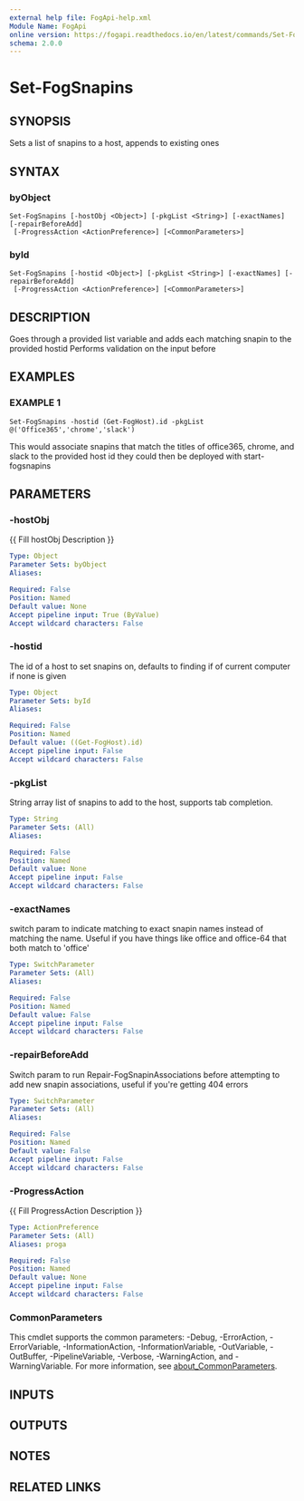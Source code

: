 ```yaml
---
external help file: FogApi-help.xml
Module Name: FogApi
online version: https://fogapi.readthedocs.io/en/latest/commands/Set-FogSnapins
schema: 2.0.0
---
```


# Set-FogSnapins

## SYNOPSIS
Sets a list of snapins to a host, appends to existing ones

## SYNTAX

### byObject
```
Set-FogSnapins [-hostObj <Object>] [-pkgList <String>] [-exactNames] [-repairBeforeAdd]
 [-ProgressAction <ActionPreference>] [<CommonParameters>]
```

### byId
```
Set-FogSnapins [-hostid <Object>] [-pkgList <String>] [-exactNames] [-repairBeforeAdd]
 [-ProgressAction <ActionPreference>] [<CommonParameters>]
```

## DESCRIPTION
Goes through a provided list variable and adds each matching snapin to the provided hostid
Performs validation on the input before

## EXAMPLES

### EXAMPLE 1
```
Set-FogSnapins -hostid (Get-FogHost).id -pkgList @('Office365','chrome','slack')
```

This would associate snapins that match the titles of office365, chrome, and slack to the provided host id
they could then be deployed with start-fogsnapins

## PARAMETERS

### -hostObj
{{ Fill hostObj Description }}

```yaml
Type: Object
Parameter Sets: byObject
Aliases:

Required: False
Position: Named
Default value: None
Accept pipeline input: True (ByValue)
Accept wildcard characters: False
```

### -hostid
The id of a host to set snapins on, defaults to finding if of current computer if none is given

```yaml
Type: Object
Parameter Sets: byId
Aliases:

Required: False
Position: Named
Default value: ((Get-FogHost).id)
Accept pipeline input: False
Accept wildcard characters: False
```

### -pkgList
String array list of snapins to add to the host, supports tab completion.

```yaml
Type: String
Parameter Sets: (All)
Aliases:

Required: False
Position: Named
Default value: None
Accept pipeline input: False
Accept wildcard characters: False
```

### -exactNames
switch param to indicate matching to exact snapin names instead of matching the name.
Useful if you have things like office and office-64 that both match to 'office'

```yaml
Type: SwitchParameter
Parameter Sets: (All)
Aliases:

Required: False
Position: Named
Default value: False
Accept pipeline input: False
Accept wildcard characters: False
```

### -repairBeforeAdd
Switch param to run Repair-FogSnapinAssociations before attempting to add new snapin associations, useful if you're getting 404 errors

```yaml
Type: SwitchParameter
Parameter Sets: (All)
Aliases:

Required: False
Position: Named
Default value: False
Accept pipeline input: False
Accept wildcard characters: False
```

### -ProgressAction
{{ Fill ProgressAction Description }}

```yaml
Type: ActionPreference
Parameter Sets: (All)
Aliases: proga

Required: False
Position: Named
Default value: None
Accept pipeline input: False
Accept wildcard characters: False
```

### CommonParameters
This cmdlet supports the common parameters: -Debug, -ErrorAction, -ErrorVariable, -InformationAction, -InformationVariable, -OutVariable, -OutBuffer, -PipelineVariable, -Verbose, -WarningAction, and -WarningVariable. For more information, see [about_CommonParameters](http://go.microsoft.com/fwlink/?LinkID=113216).

## INPUTS

## OUTPUTS

## NOTES

## RELATED LINKS
